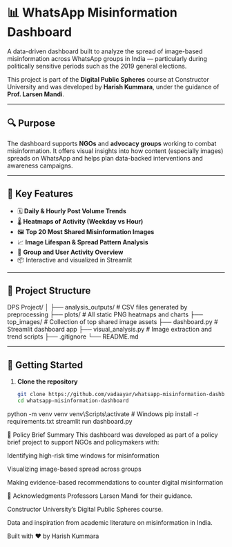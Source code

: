 # 📊 WhatsApp Misinformation Dashboard

A data-driven dashboard built to analyze the spread of image-based misinformation across WhatsApp groups in India — particularly during politically sensitive periods such as the 2019 general elections.

This project is part of the **Digital Public Spheres** course at Constructor University and was developed by **Harish Kummara**, under the guidance of **Prof. Larsen Mandi**.

---

## 🔍 Purpose

The dashboard supports **NGOs** and **advocacy groups** working to combat misinformation. It offers visual insights into how content (especially images) spreads on WhatsApp and helps plan data-backed interventions and awareness campaigns.

---

## 🧠 Key Features

- 🗓️ **Daily & Hourly Post Volume Trends**
- 🌡️ **Heatmaps of Activity (Weekday vs Hour)**
- 🖼️ **Top 20 Most Shared Misinformation Images**
- 📈 **Image Lifespan & Spread Pattern Analysis**
- 👥 **Group and User Activity Overview**
- 📦 Interactive and visualized in Streamlit

---

## 📁 Project Structure


DPS Project/
│
├── analysis_outputs/ # CSV files generated by preprocessing
├── plots/ # All static PNG heatmaps and charts
├── top_images/ # Collection of top shared image assets
├── dashboard.py # Streamlit dashboard app
├── visual_analysis.py # Image extraction and trend scripts
├── .gitignore
└── README.md


---

## 🚀 Getting Started

1. **Clone the repository**
   ```bash
   git clone https://github.com/vadaayar/whatsapp-misinformation-dashboard.git
   cd whatsapp-misinformation-dashboard
python -m venv venv
venv\Scripts\activate  # Windows
pip install -r requirements.txt
streamlit run dashboard.py


📘 Policy Brief Summary
This dashboard was developed as part of a policy brief project to support NGOs and policymakers with:

Identifying high-risk time windows for misinformation

Visualizing image-based spread across groups

Making evidence-based recommendations to counter digital misinformation

🙌 Acknowledgments
Professors Larsen Mandi for their guidance.

Constructor University’s Digital Public Spheres course.

Data and inspiration from academic literature on misinformation in India.

Built with ❤️ by Harish Kummara
